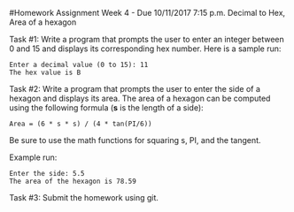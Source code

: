 #Homework Assignment Week 4 - Due 10/11/2017 7:15 p.m.
Decimal to Hex, Area of a hexagon

Task #1: Write a program that prompts the user to enter an integer between 0 and 15 and displays its corresponding hex number.
Here is a sample run:

```
Enter a decimal value (0 to 15): 11
The hex value is B
```

Task #2: Write a program that prompts the user to enter the side of a hexagon and displays its area.
The area of a hexagon can be computed using the following formula (**s** is the length of a side):

```
Area = (6 * s * s) / (4 * tan(PI/6))
```

Be sure to use the math functions for squaring s, PI, and the tangent.

Example run:


```
Enter the side: 5.5
The area of the hexagon is 78.59
```

Task #3: Submit the homework using git.
